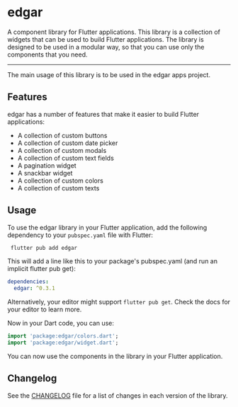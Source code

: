 # edgar

A component library for Flutter applications. This library is a collection of widgets that can be used to build Flutter applications. The library is designed to be used in a modular way, so that you can use only the components that you need.

---

The main usage of this library is to be used in the edgar apps project.

## Features

edgar has a number of features that make it easier to build Flutter applications:

- A collection of custom buttons
- A collection of custom date picker
- A collection of custom modals
- A collection of custom text fields
- A pagination widget
- A snackbar widget
- A collection of custom colors
- A collection of custom texts

## Usage

To use the edgar library in your Flutter application, add the following dependency to your `pubspec.yaml` file with Flutter:

```bash
 flutter pub add edgar
```

This will add a line like this to your package's pubspec.yaml (and run an implicit flutter pub get):

```yaml
dependencies:
  edgar: ^0.3.1
```

Alternatively, your editor might support `flutter pub get`. Check the docs for your editor to learn more.

Now in your Dart code, you can use:

```dart
import 'package:edgar/colors.dart';
import 'package:edgar/widget.dart';
```

You can now use the components in the library in your Flutter application.

## Changelog

See the [CHANGELOG](CHANGELOG.md) file for a list of changes in each version of the library.
